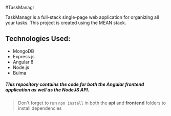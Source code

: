 #TaskManagr

TaskManagr is a full-stack single-page web application for organizing all your tasks. This project is created using the MEAN stack. 

## Technologies Used:
* MongoDB
* Express.js
* Angular 8
* Node.js
* Bulma

##### This repository contains the code for both the Angular frontend application as well as the NodeJS API. 

> Don't forget to run `npm install` in both the **api** and **frontend** folders to install dependencies

 